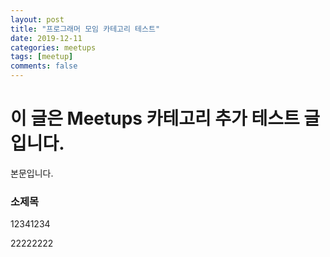 ```yaml
---
layout: post
title: "프로그래머 모임 카테고리 테스트"
date: 2019-12-11
categories: meetups
tags: [meetup]
comments: false
---
```



# 이 글은 Meetups 카테고리 추가 테스트 글입니다.

본문입니다.

### 소제목 

12341234

22222222